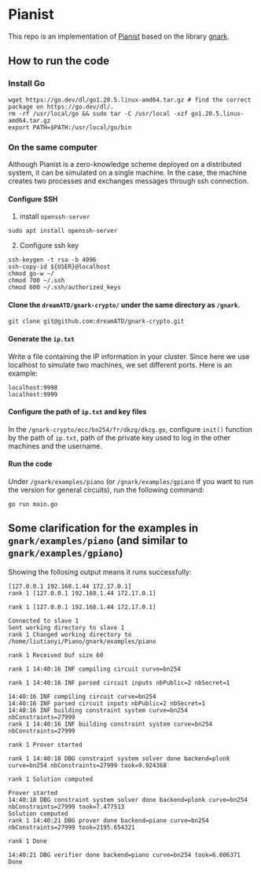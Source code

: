 # Pianist

This repo is an implementation of [Pianist](https://eprint.iacr.org/2023/1271) based on the library [gnark](https://github.com/ConsenSys/gnark).

## How to run the code

### Install Go
```
wget https://go.dev/dl/go1.20.5.linux-amd64.tar.gz # find the correct package on https://go.dev/dl/.
rm -rf /usr/local/go && sudo tar -C /usr/local -xzf go1.20.5.linux-amd64.tar.gz
export PATH=$PATH:/usr/local/go/bin
```

### On the same computer

Although Pianist is a zero-knowledge scheme deployed on a distributed system, it can be simulated on a single machine. In the case, the machine creates two processes and exchanges messages through ssh connection.

#### Configure SSH

1. install `openssh-server`
```
sudo apt install openssh-server
```

2. Configure ssh key
```
ssh-keygen -t rsa -b 4096
ssh-copy-id ${USER}@localhost
chmod go-w ~/
chmod 700 ~/.ssh
chmod 600 ~/.ssh/authorized_keys
```

#### Clone the `dreamATD/gnark-crypto/` under the same directory as `/gnark`.
```
git clone git@github.com:dreamATD/gnark-crypto.git
```

#### Generate the `ip.txt`
Write a file containing the IP information in your cluster. Since here we use localhost to simulate two machines, we set different ports. Here is an example:
```
localhost:9998
localhost:9999
```

#### Configure the path of `ip.txt` and key files
In the `/gnark-crypto/ecc/bn254/fr/dkzg/dkzg.go`, configure `init()` function by the path of `ip.txt`, path of the private key used to log in the other machines and the username.

#### Run the code
Under `/gnark/examples/piano` (or `/gnark/examples/gpiano` if you want to run the version for general circuits), run the following command:
```
go run main.go
```

## Some clarification for the examples in `gnark/examples/piano` (and similar to `gnark/examples/gpiano`)
Showing the follosing output means it runs successfully:
```
[127.0.0.1 192.168.1.44 172.17.0.1]
rank 1 [127.0.0.1 192.168.1.44 172.17.0.1]

rank 1 [127.0.0.1 192.168.1.44 172.17.0.1]

Connected to slave 1
Sent working directory to slave 1
rank 1 Changed working directory to /home/liutianyi/Piano/gnark/examples/piano

rank 1 Received buf size 60

rank 1 14:40:16 INF compiling circuit curve=bn254

rank 1 14:40:16 INF parsed circuit inputs nbPublic=2 nbSecret=1

14:40:16 INF compiling circuit curve=bn254
14:40:16 INF parsed circuit inputs nbPublic=2 nbSecret=1
14:40:16 INF building constraint system curve=bn254 nbConstraints=27999
rank 1 14:40:16 INF building constraint system curve=bn254 nbConstraints=27999

rank 1 Prover started

rank 1 14:40:18 DBG constraint system solver done backend=plonk curve=bn254 nbConstraints=27999 took=9.924368

rank 1 Solution computed

Prover started
14:40:18 DBG constraint system solver done backend=plonk curve=bn254 nbConstraints=27999 took=7.477513
Solution computed
rank 1 14:40:21 DBG prover done backend=piano curve=bn254 nbConstraints=27999 took=2195.654321

rank 1 Done

14:40:21 DBG verifier done backend=piano curve=bn254 took=6.606371
Done
```

